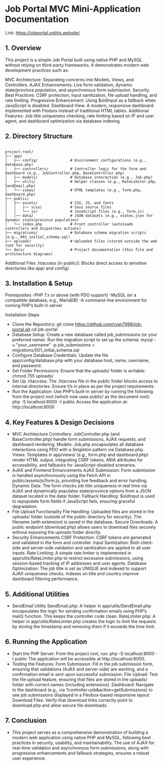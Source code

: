 # Job Portal MVC Mini-Application Documentation
Link: https://jobportal.onthis.website/
## 1. Overview
This project is a simple Job Portal built using native PHP and MySQL without relying on third-party frameworks. It demonstrates modern web development practices such as:

MVC Architecture: Separating concerns into Models, Views, and Controllers.
AJAX Enhancements: Live form validation, dynamic state/province population, and asynchronous form submission.
Security Best Practices: CSRF protection, input sanitization, file upload handling, and rate limiting.
Progressive Enhancement: Using $oldInput as a fallback when JavaScript is disabled.
Dashboard View: A modern, responsive dashboard implemented with Flexbox instead of traditional HTML tables.
Additional Features: Job title uniqueness checking, rate limiting based on IP and user agent, and dashboard optimization via database indexing.

## 2. Directory Structure

```plaintext

project-root/
├── app/
│   ├── config/               # Environment configurations (e.g., database.php)
│   ├── controllers/          # Controller logic for the form and dashboard (e.g., JobController.php, BaseController.php)
│   ├── models/               # Database interaction (e.g., Job.php)
│   ├── utils/                # Helper classes (e.g., RateLimiter.php, SendEmail.php)
│   └── views/                # HTML templates (e.g., form.php, dashboard.php)
├── public/
│   ├── assets/               # CSS, JS, and fonts
│   │   ├── scss/             # Sass source files
│   │   └── js/               # JavaScript files (e.g., form.js)
|   |── data/                 # JSON datasets (e.g., states.json for dynamic state/province population)
│   └── index.php             # Front controller (autoloads controllers and dispatches actions)
├── migrations/               # Database schema migration scripts (e.g., 001_initial_schema.sql)
├── uploads/                  # Uploaded files (stored outside the web root for security)
└── docs/                     # Project documentation (this file and architecture diagrams)
```
Additional Files
.htaccess (in public/):
Blocks direct access to sensitive directories like app/ and config/.

## 3. Installation & Setup
Prerequisites
-PHP 7.x or above (with PDO support)
-MySQL (or a compatible database, e.g., MariaDB)
-A command-line environment for running PHP’s built-in server

Installation Steps
- Clone the Repository:
    git clone https://github.com/ryan7998/job-portal.git
    cd job-portal
- Database Setup:
    Create a new database called job_submissions (or your preferred name).
    Run the migration script to set up the schema:
    mysql -u "your_username" -p job_submissions < migrations/001_initial_schema.sql
- Configure Database Credentials:
    Update the file app/config/database.php with your database host, name, username, and password.
- Set Folder Permissions:
    Ensure that the uploads/ folder is writable: chmod 755 uploads/
- Set Up .htaccess:
    The .htaccess file in the public folder blocks access to internal directories. Ensure it’s in place as per the project requirements.
- Run the Application:
    Use PHP’s built-in server by running the following from the project root (which now uses public/ as the document root):
        php -S localhost:8000 -t public
        Access the application at: http://localhost:8000

## 4. Key Features & Design Decisions
- MVC Architecture
    Controllers:
        JobController.php (and BaseController.php) handle form submissions, AJAX requests, and dashboard rendering.
    Models:
        Job.php encapsulates all database interactions using PDO with a Singleton pattern via Database.php.
    Views:
        Templates in app/views/ (e.g., form.php and dashboard.php) render HTML output, integrating CSRF tokens, ARIA attributes for accessibility, and fallbacks for JavaScript-disabled scenarios.
- AJAX and Frontend Enhancements
    AJAX Submission:
        Form submission is handled asynchronously using the Fetch API in public/assets/js/form.js, providing live feedback and error handling.
    Dynamic Data:
        The form checks job title uniqueness in real time via AJAX and dynamically populates state/province options from a JSON dataset located in the data/ folder.
    Fallback Handling:
        $oldInput is used to repopulate form fields if JavaScript fails, ensuring graceful degradation.
- File Upload Functionality
    File Handling:
        Uploaded files are stored in the uploads/ folder (outside of the public directory for security). The filename (with extension) is saved in the database.
    Secure Downloads:
        A public endpoint (download.php) allows users to download files securely without exposing the uploads folder directly.
- Security Enhancements
    CSRF Protection:
        CSRF tokens are generated and validated in the form and controller.
    Input Sanitization:
        Both client-side and server-side validation and sanitization are applied to all user inputs.
    Rate Limiting:
        A simple rate limiter is implemented in app/utils/RateLimiter.php to restrict excessive submissions, using session-based tracking of IP addresses and user agents.
    Database Optimization:
        The job title is set as UNIQUE and indexed to support AJAX uniqueness checks. Indexes on title and country improve dashboard filtering performance.

## 5. Additional Utilities
- SendEmail Utility
    SendEmail.php:
        A helper in app/utils/SendEmail.php encapsulates the logic for sending confirmation emails using PHP’s mail() function. This keeps the controller code clean.
    RateLimiter.php:
        A helper in app/utils/RateLimiter.php creates the logic to limit the requests by storing the timestamp and removing them if it exceeds the time limit.

## 6. Running the Application
- Start the PHP Server:
    From the project root, run:
        php -S localhost:8000 -t public
    The application will be accessible at http://localhost:8000.
- Testing the Features:
    Form Submission:
        Fill in the job submission form, ensuring that validations (AJAX and server-side) are working, and a confirmation email is sent upon successful submission.
    File Upload:
        Test the file upload feature, ensuring that files are stored in the uploads/ folder with correct names (including extensions).
    Dashboard:
        Navigate to the dashboard (e.g., via ?controller=job&action=getSubmissions) to see job submissions displayed in a Flexbox-based responsive layout.
    Download Files:
        Verify that download links correctly point to download.php and allow secure file downloads.

## 7. Conclusion
- This project serves as a comprehensive demonstration of building a modern web application using native PHP and MySQL, following best practices in security, usability, and maintainability. The use of AJAX for real-time validation and asynchronous form submissions, along with progressive enhancements and fallback strategies, ensures a robust user experience.
